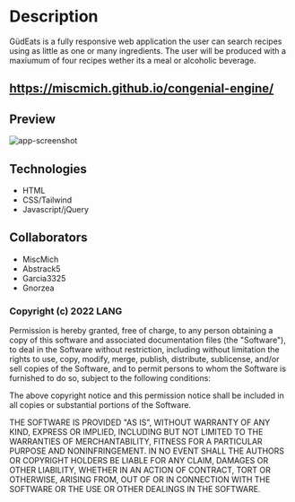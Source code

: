# Description
GüdEats is a fully responsive web application the user can search recipes using as little as one or many ingredients. The user will be produced with a maxiumum of four recipes wether its a meal or alcoholic beverage.

## https://miscmich.github.io/congenial-engine/

## Preview
![app-screenshot](https://user-images.githubusercontent.com/100798134/165227183-dd617657-71f2-4737-a63e-1e527b5f01cc.JPG)

## Technologies
* HTML
* CSS/Tailwind
* Javascript/jQuery

## Collaborators
* MiscMich
* Abstrack5
* Garcia3325
* Gnorzea

### Copyright (c) 2022 LANG

Permission is hereby granted, free of charge, to any person obtaining a copy
of this software and associated documentation files (the "Software"), to deal
in the Software without restriction, including without limitation the rights
to use, copy, modify, merge, publish, distribute, sublicense, and/or sell
copies of the Software, and to permit persons to whom the Software is
furnished to do so, subject to the following conditions:

The above copyright notice and this permission notice shall be included in all
copies or substantial portions of the Software.

THE SOFTWARE IS PROVIDED "AS IS", WITHOUT WARRANTY OF ANY KIND, EXPRESS OR
IMPLIED, INCLUDING BUT NOT LIMITED TO THE WARRANTIES OF MERCHANTABILITY,
FITNESS FOR A PARTICULAR PURPOSE AND NONINFRINGEMENT. IN NO EVENT SHALL THE
AUTHORS OR COPYRIGHT HOLDERS BE LIABLE FOR ANY CLAIM, DAMAGES OR OTHER
LIABILITY, WHETHER IN AN ACTION OF CONTRACT, TORT OR OTHERWISE, ARISING FROM,
OUT OF OR IN CONNECTION WITH THE SOFTWARE OR THE USE OR OTHER DEALINGS IN THE
SOFTWARE.
